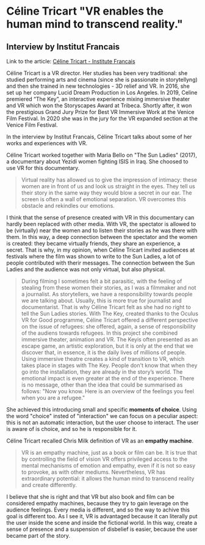 # Céline Tricart "VR enables the human mind to transcend reality."
## Interview by Institut Francais

Link to the article: [Céline Tricart - Institute Francais](https://www.institutfrancais.com/en/interview/celine-tricart)

Céline Tricart is a VR director.
Her studies has been very traditional: she studied performing arts and cinema (since she is passionate in storytellyng) and then she trained in new technologies - 3D relief and
VR. In 2016, she set up her company Lucid Dream Production in Los Angeles.
In 2019, Celine premiered “The Key”, an interactive experience mixing immersive theater and VR
which won the Storyscapes Award at Tribeca. Shortly after, it won the prestigious Grand Jury Prize for Best VR Immersive Work at the Venice Film Festival. In 2020
she was in the jury for the VR expanded section  at the Venice Film Festival.

In the interview by Institut Francais, Céline Tricart talks about some of her works and experiences with VR.

Céline Tricart worked together with Maria Bello on "The Sun Ladies" (2017), a documentary about Yezidi women fighting ISIS in Iraq. She choosed to use VR for this documentary.
>Virtual reality has allowed us to give the impression of intimacy: these women are in front of us and look us straight in the eyes. They tell us their story in the same way
they would blow a secret in our ear. The screen is often a wall of emotional separation. VR overcomes this obstacle and rekindles our emotions.

I think that the sense of presence created with VR in this documentary can hardly been replaced with other media. With VR, the spectator is allowed to be (virtually) near the women
and to listen their stories as he was there with them. In this way, a deep connection between the spectator and the women is created: they became virtually friends, they share an
experience, a secret.
That is why, in my opinion, when Céline Tricart invited audiences at festivals where the film was shown to write to the Sun Ladies, a lot of people contributed with therir messages.
The connection between the Sun Ladies and the audience was not only virtual, but also physical.

>During filming I sometimes felt a bit parasitic, with the feeling of stealing from these women their stories, as I was a filmmaker and not a journalist.
As storytellers, we have a responsibility towards people we are talking about. Usually, this is more true for journalist and documentarist. That is why Céline Tricart felt as she had
no right to tell the Sun Ladies stories.
With The Key, created thanks to the Oculus VR for Good programme, Céline Tricart offered a different perspective on the issue of refugees: she offered, again, a sense of responsibility
of the audiens towards refugees.
In this project she combined immersive theater, animation and VR. 
>The Keyis often presented as an escape game, an artistic exploration, but it is only at the end that we discover that, in essence, it is the daily lives of millions of people.
Using immersive theatre creates a kind of transition to VR, which takes place in stages with The Key. People don't know that when they go into the installation, they are already
in the story’s world. The emotional impact is even greater at the end of the experience. There is no message, other than the idea that could be summarised as follows:
"Now you know. Here is an overview of the feelings you feel when you are a refugee."

She achieved this introducing small and specific **moments of choice**. Using the word "choice" insted of "interaction" we can focus on a peculiar aspect: this is not an automatic
interaction, but the user choose to interact. The user is aware of is choice, and so he is responsible for it.

Céline Tricart recalled Chris Milk definition of VR as an **empathy machine**.
>VR is an empathy machine, just as a book or film can be. It is true that by controlling the field of vision VR offers privileged access to the mental mechanisms of emotion
and empathy, even if it is not so easy to provoke, as with other mediums. Nevertheless, VR has extraordinary potential: it allows the human mind to transcend reality and create
differently.

I believe that she is right and that VR but also book and film can be considered empathy machines, because they try to gain leverage on the audience feelings. Every media is different,
and so the way to achive this goal is different too. As I see it, VR is advantaged because it can literally put the user inside the scene and inside the fictional world. In this way,
create a sense of presence and a suspension of disbelief is easier, because the user became part of the story.
